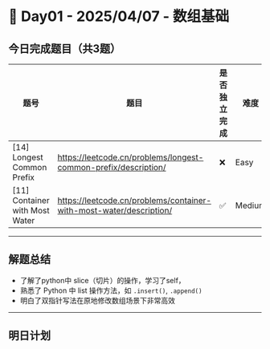 
# 📅 Day01 - 2025/04/07 - 数组基础

## 今日完成题目（共3题）

| 题号 | 题目 | 是否独立完成 | 难度 | 标签 |
|------|------|----------------|------|------|
| [14] Longest Common Prefix| https://leetcode.cn/problems/longest-common-prefix/description/ |❌ | Easy | Array |
| [11] Container with Most Water | https://leetcode.cn/problems/container-with-most-water/description/ | ✅ | Medium | Array, Two Pointers |

---

## 解题总结
- 了解了python中 slice（切片）的操作，学习了self，
- 熟悉了 Python 中 list 操作方法，如 `.insert()`, `.append()`
- 明白了双指针写法在原地修改数组场景下非常高效

---

## 明日计划


